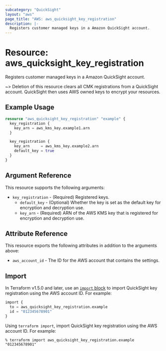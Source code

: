 ```yaml
---
subcategory: "QuickSight"
layout: "aws"
page_title: "AWS: aws_quicksight_key_registration"
description: |-
  Registers customer managed keys in a Amazon QuickSight account.
---
```


# Resource: aws_quicksight_key_registration

Registers customer managed keys in a Amazon QuickSight account.

~> Deletion of this resource clears all CMK registrations from a QuickSight account. QuickSight then uses AWS owned keys to encrypt your resources.

## Example Usage

```terraform
resource "aws_quicksight_key_registration" "example" {
  key_registration {
    key_arn = aws_kms_key.example1.arn
  }

  key_registration {
    key_arn     = aws_kms_key.example2.arn
    default_key = true
  }
}
```

## Argument Reference

This resource supports the following arguments:

* `key_registration` - (Required) Registered keys.
    * `default_key` - (Optional) Whether the key is set as the default key for encryption and decryption use.
    * `key_arn` - (Required) ARN of the AWS KMS key that is registered for encryption and decryption use.

## Attribute Reference

This resource exports the following attributes in addition to the arguments above:

* `aws_account_id` - The ID for the AWS account that contains the settings.

## Import

In Terraform v1.5.0 and later, use an [`import` block](https://developer.hashicorp.com/terraform/language/import) to import QuickSight key registration using the AWS account ID. For example:

```terraform
import {
  to = aws_quicksight_key_registration.example
  id = "012345678901"
}
```

Using `terraform import`, import QuickSight key registration using the AWS account ID. For example:

```console
% terraform import aws_quicksight_key_registration.example "012345678901"
```
